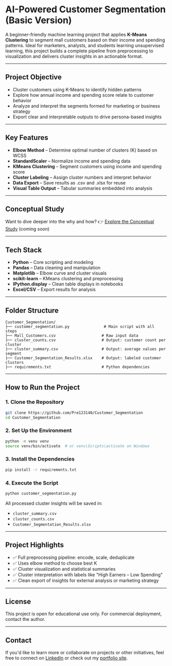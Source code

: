 # AI-Powered Customer Segmentation (Basic Version)

A beginner-friendly machine learning project that applies **K-Means Clustering** to segment mall customers based on their income and spending patterns. Ideal for marketers, analysts, and students learning unsupervised learning, this project builds a complete pipeline from preprocessing to visualization and delivers cluster insights in an actionable format.

---

## Project Objective

* Cluster customers using K-Means to identify hidden patterns
* Explore how annual income and spending score relate to customer behavior
* Analyze and interpret the segments formed for marketing or business strategy
* Export clear and interpretable outputs to drive persona-based insights

---

## Key Features

* **Elbow Method** – Determine optimal number of clusters (K) based on WCSS
* **StandardScaler** – Normalize income and spending data
* **KMeans Clustering** – Segment customers using income and spending score
* **Cluster Labeling** – Assign cluster numbers and interpret behavior
* **Data Export** – Save results as .csv and .xlsx for reuse
* **Visual Table Output** – Tabular summaries embedded into analysis

---

## Conceptual Study

Want to dive deeper into the why and how?
👉 [Explore the Conceptual Study](https://github.com/Pre123140/Customer_Segmentation/blob/main/Customer_Segmentation_Study.pdf) (coming soon)

---

## Tech Stack

* **Python** – Core scripting and modeling
* **Pandas** – Data cleaning and manipulation
* **Matplotlib** – Elbow curve and cluster visuals
* **scikit-learn** – KMeans clustering and preprocessing
* **IPython.display** – Clean table displays in notebooks
* **Excel/CSV** – Export results for analysis

---

## Folder Structure

```
Customer_Segmentation/
├── customer_segmentation.py               # Main script with all steps
├── Mall_Customers.csv                    # Raw input data
├── cluster_counts.csv                    # Output: customer count per cluster
├── cluster_summary.csv                   # Output: average values per segment
├── Customer_Segmentation_Results.xlsx    # Output: labeled customer clusters
├── requirements.txt                      # Python dependencies
```

---

## How to Run the Project

### 1. Clone the Repository

```bash
git clone https://github.com/Pre123140/Customer_Segmentation
cd Customer_Segmentation
```

### 2. Set Up the Environment

```bash
python -m venv venv
source venv/bin/activate  # or venv\Scripts\activate on Windows
```

### 3. Install the Dependencies

```bash
pip install -r requirements.txt
```

### 4. Execute the Script

```bash
python customer_segmentation.py
```

All processed cluster insights will be saved in:

* `cluster_summary.csv`
* `cluster_counts.csv`
* `Customer_Segmentation_Results.xlsx`

---

## Project Highlights

* ✅ Full preprocessing pipeline: encode, scale, deduplicate
* ✅ Uses elbow method to choose best K
* ✅ Cluster visualization and statistical summaries
* ✅ Cluster interpretation with labels like "High Earners – Low Spending"
* ✅ Clean export of insights for external analysis or marketing strategy

---
## License

This project is open for educational use only. For commercial deployment, contact the author.

---

## Contact
If you'd like to learn more or collaborate on projects or other initiatives, feel free to connect on [LinkedIn](https://www.linkedin.com/in/prerna-burande-99678a1bb/) or check out my [portfolio site](https://youtheleader.com/).
